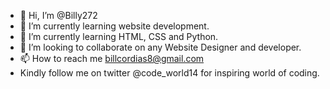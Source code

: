- 👋 Hi, I’m @Billy272
- 👀 I’m currently learning website development.
- 🌱 I’m currently learning HTML, CSS and Python.
- 💞️ I’m looking to collaborate on any Website Designer and developer.
- 📫 How to reach me billcordias8@gmail.com
-   Kindly follow me on twitter @code_world14 for inspiring world of coding.
<!---
Billy272/Billy272 is a ✨ special ✨ repository because its `README.md` (this file) appears on your GitHub profile.
You can click the Preview link to take a look at your changes.
--->
